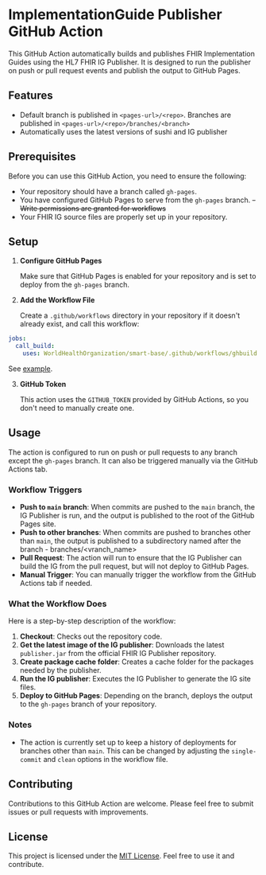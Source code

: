 # ImplementationGuide Publisher GitHub Action

This GitHub Action automatically builds and publishes FHIR Implementation Guides using the HL7 FHIR IG Publisher. It is designed to run the publisher on push or pull request events and publish the output to GitHub Pages.

## Features

- Default branch is published in `<pages-url>/<repo>`. Branches are published in `<pages-url>/<repo>/branches/<branch>`
- Automatically uses the latest versions of sushi and IG publisher

## Prerequisites

Before you can use this GitHub Action, you need to ensure the following:

- Your repository should have a branch called `gh-pages`.
- You have configured GitHub Pages to serve from the `gh-pages` branch.
~~- Write permissions are granted for workflows~~
- Your FHIR IG source files are properly set up in your repository.

## Setup

1. **Configure GitHub Pages**

   Make sure that GitHub Pages is enabled for your repository and is set to deploy from the `gh-pages` branch.

2. **Add the Workflow File**

   Create a `.github/workflows` directory in your repository if it doesn't already exist, and call this workflow:
```yaml
jobs:
  call_build: 
    uses: WorldHealthOrganization/smart-base/.github/workflows/ghbuild.yml@main
```

See [example](https://github.com/WorldHealthOrganization/smart-ig-starter-kit/blob/main/.github/workflows/ghbuild.yml).

3. **GitHub Token**

   This action uses the `GITHUB_TOKEN` provided by GitHub Actions, so you don't need to manually create one.

## Usage

The action is configured to run on push or pull requests to any branch except the `gh-pages` branch. It can also be triggered manually via the GitHub Actions tab.

### Workflow Triggers

- **Push to `main` branch**: When commits are pushed to the `main` branch, the IG Publisher is run, and the output is published to the root of the GitHub Pages site.
- **Push to other branches**: When commits are pushed to branches other than `main`, the output is published to a subdirectory named after the branch - branches/<vranch_name>
- **Pull Request**: The action will run to ensure that the IG Publisher can build the IG from the pull request, but will not deploy to GitHub Pages.
- **Manual Trigger**: You can manually trigger the workflow from the GitHub Actions tab if needed.

### What the Workflow Does

Here is a step-by-step description of the workflow:

1. **Checkout**: Checks out the repository code.
2. **Get the latest image of the IG publisher**: Downloads the latest `publisher.jar` from the official FHIR IG Publisher repository.
4. **Create package cache folder**: Creates a cache folder for the packages needed by the publisher.
5. **Run the IG publisher**: Executes the IG Publisher to generate the IG site files.
6. **Deploy to GitHub Pages**: Depending on the branch, deploys the output to the `gh-pages` branch of your repository.

### Notes

- The action is currently set up to keep a history of deployments for branches other than `main`. This can be changed by adjusting the `single-commit` and `clean` options in the workflow file.


## Contributing

Contributions to this GitHub Action are welcome. Please feel free to submit issues or pull requests with improvements.

## License

This project is licensed under the [MIT License](LICENSE). Feel free to use it and contribute.
